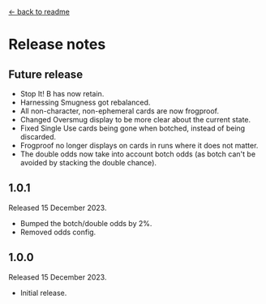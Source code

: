 [← back to readme](README.md)

# Release notes

## Future release

* Stop It! B has now retain.
* Harnessing Smugness got rebalanced.
* All non-character, non-ephemeral cards are now frogproof.
* Changed Oversmug display to be more clear about the current state.
* Fixed Single Use cards being gone when botched, instead of being discarded.
* Frogproof no longer displays on cards in runs where it does not matter.
* The double odds now take into account botch odds (as botch can't be avoided by stacking the double chance).

## 1.0.1
Released 15 December 2023.

* Bumped the botch/double odds by 2%.
* Removed odds config.

## 1.0.0
Released 15 December 2023.

* Initial release.